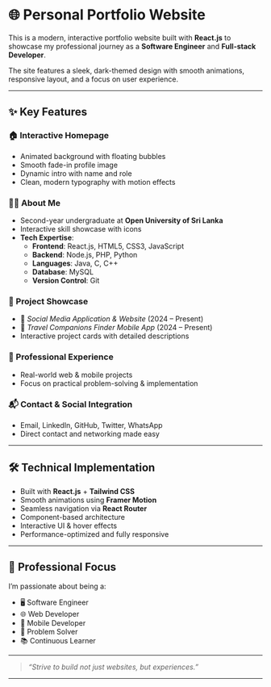 # 🌐 Personal Portfolio Website

This is a modern, interactive portfolio website built with **React.js** to showcase my professional journey as a **Software Engineer** and **Full-stack Developer**.

The site features a sleek, dark-themed design with smooth animations, responsive layout, and a focus on user experience.

---

## ✨ Key Features

### 🏠 Interactive Homepage
- Animated background with floating bubbles
- Smooth fade-in profile image
- Dynamic intro with name and role
- Clean, modern typography with motion effects

### 👨‍💻 About Me
- Second-year undergraduate at **Open University of Sri Lanka**
- Interactive skill showcase with icons
- **Tech Expertise**:
  - **Frontend**: React.js, HTML5, CSS3, JavaScript  
  - **Backend**: Node.js, PHP, Python  
  - **Languages**: Java, C, C++  
  - **Database**: MySQL  
  - **Version Control**: Git

### 📁 Project Showcase
- 🔹 *Social Media Application & Website* (2024 – Present)  
- 🔹 *Travel Companions Finder Mobile App* (2024 – Present)  
- Interactive project cards with detailed descriptions

### 💼 Professional Experience
- Real-world web & mobile projects
- Focus on practical problem-solving & implementation

### 📬 Contact & Social Integration
- Email, LinkedIn, GitHub, Twitter, WhatsApp
- Direct contact and networking made easy

---

## 🛠️ Technical Implementation

- Built with **React.js** + **Tailwind CSS**
- Smooth animations using **Framer Motion**
- Seamless navigation via **React Router**
- Component-based architecture
- Interactive UI & hover effects
- Performance-optimized and fully responsive

---

## 🎯 Professional Focus

I’m passionate about being a:

- 🖥️ Software Engineer  
- 🌐 Web Developer  
- 📱 Mobile Developer  
- 🧠 Problem Solver  
- 📚 Continuous Learner  

---

> *“Strive to build not just websites, but experiences.”*

---

